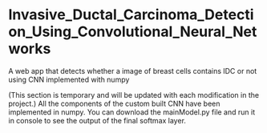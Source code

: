 # Invasive_Ductal_Carcinoma_Detection_Using_Convolutional_Neural_Networks
A web app that detects whether a image of breast cells contains IDC or not using CNN implemented with numpy

(This section is temporary and will be updated with each modification in the project.)
All the components of the custom built CNN have been implemented in numpy.
You can download the mainModel.py file and run it in console to see the output of the final softmax layer.
